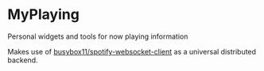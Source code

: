 # MyPlaying
Personal widgets and tools for now playing information

Makes use of [busybox11/spotify-websocket-client](https://github.com/busybox11/spotify-websocket-client) as a universal distributed backend.
